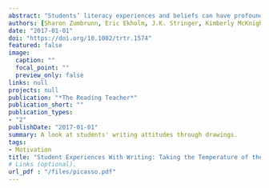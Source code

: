 ```yaml
---
abstract: "Students’ literacy experiences and beliefs can have profound effects on their motivation, engagement, and learning. The authors explore tools that teachers can use to better understand students’ writing experiences and beliefs."
authors: [Sharon Zumbrunn, Eric Ekholm, J.K. Stringer, Kimberly McKnight & M. L. DeBusk-Lane]
date: "2017-01-01"
doi: "https://doi.org/10.1002/trtr.1574"
featured: false
image:
  caption: ""
  focal_point: ""
  preview_only: false
links: null
projects: null
publication: "*The Reading Teacher*"
publication_short: ""
publication_types:
- "2"
publishDate: "2017-01-01"
summary: A look at students' writing attitudes through drawings.
tags:
- Motivation
title: "Student Experiences With Writing: Taking the Temperature of the Classroom"
# Links (optional).
url_pdf : "/files/picasso.pdf"
---
```




